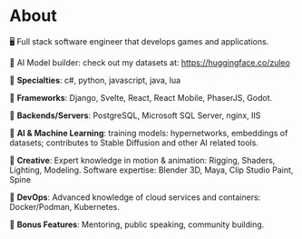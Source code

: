 # About

🖥️ Full stack software engineer that develops games and applications.

🤖 AI Model builder: check out my datasets at: https://huggingface.co/zuleo

💠 **Specialties**: c#, python, javascript, java, lua

💠 **Frameworks**: Django, Svelte, React, React Mobile, PhaserJS, Godot.

💠 **Backends/Servers**: PostgreSQL, Microsoft SQL Server, nginx, IIS

💠 **AI & Machine Learning**: training models: hypernetworks, embeddings of datasets; contributes to Stable Diffusion and other AI related tools.

💠 **Creative**: Expert knowledge in motion & animation: Rigging, Shaders, Lighting, Modeling. Software expertise: Blender 3D, Maya, Clip Studio Paint, Spine

💠 **DevOps**: Advanced knowledge of cloud services and containers: Docker/Podman, Kubernetes.

💠 **Bonus Features**: Mentoring, public speaking, community building.
